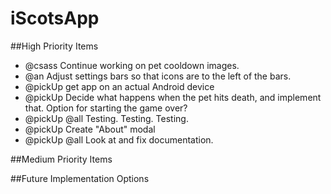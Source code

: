 # iScotsApp

##High Priority Items

* @csass Continue working on pet cooldown images.
* @an Adjust settings bars so that icons are to the left of the bars.
* @pickUp get app on an actual Android device
* @pickUp Decide what happens when the pet hits death, and implement that. Option for starting the game over?
* @pickUp @all Testing. Testing. Testing.
* @pickUp Create "About" modal
* @pickUp @all Look at and fix documentation.

##Medium Priority Items

##Future Implementation Options
